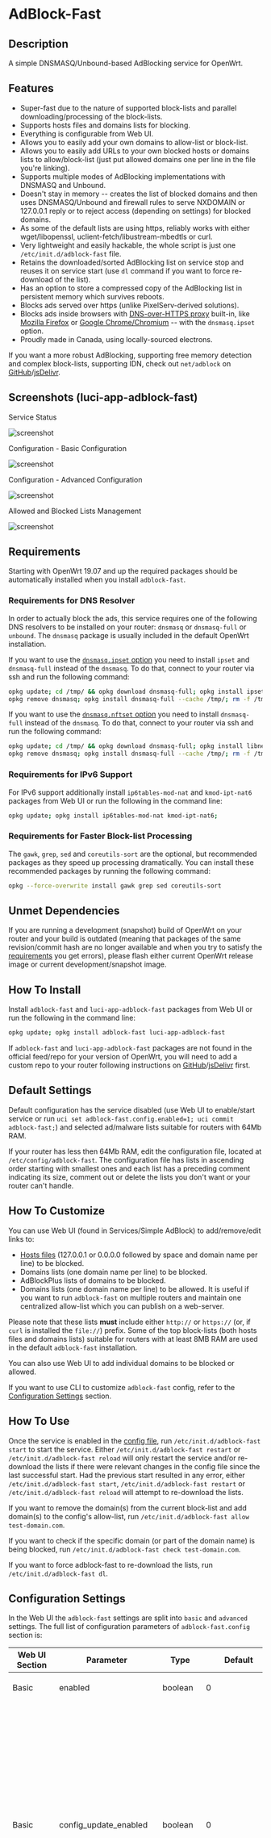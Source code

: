 <!-- markdownlint-disable MD013 -->
<!-- markdownlint-disable MD030 -->
<!-- markdownlint-disable MD033 -->

# AdBlock-Fast

## Description

A simple DNSMASQ/Unbound-based AdBlocking service for OpenWrt.

## Features

- Super-fast due to the nature of supported block-lists and parallel downloading/processing of the block-lists.
- Supports hosts files and domains lists for blocking.
- Everything is configurable from Web UI.
- Allows you to easily add your own domains to allow-list or block-list.
- Allows you to easily add URLs to your own blocked hosts or domains lists to allow/block-list (just put allowed domains one per line in the file you're linking).
- Supports multiple modes of AdBlocking implementations with DNSMASQ and Unbound.
- Doesn't stay in memory -- creates the list of blocked domains and then uses DNSMASQ/Unbound and firewall rules to serve NXDOMAIN or 127.0.0.1 reply or to reject access (depending on settings) for blocked domains.
- As some of the default lists are using https, reliably works with either wget/libopenssl, uclient-fetch/libustream-mbedtls or curl.
- Very lightweight and easily hackable, the whole script is just one `/etc/init.d/adblock-fast` file.
- Retains the downloaded/sorted AdBlocking list on service stop and reuses it on service start (use `dl` command if you want to force re-download of the list).
- Has an option to store a compressed copy of the AdBlocking list in persistent memory which survives reboots.
- Blocks ads served over https (unlike PixelServ-derived solutions).
- Blocks ads inside browsers with [DNS-over-HTTPS proxy](https://en.wikipedia.org/wiki/DNS_over_HTTPS) built-in, like [Mozilla Firefox](https://support.mozilla.org/en-US/kb/firefox-dns-over-https#w_about-dns-over-https) or [Google Chrome/Chromium](https://blog.chromium.org/2019/09/experimenting-with-same-provider-dns.html) -- with the `dnsmasq.ipset` option.
- Proudly made in Canada, using locally-sourced electrons.

If you want a more robust AdBlocking, supporting free memory detection and complex block-lists, supporting IDN, check out `net/adblock` on [GitHub](https://github.com/openwrt/packages/tree/master/net/adblock/files)/[jsDelivr](https://cdn.jsdelivr.net/gh/openwrt/packages/net/adblock/files/README.md).

## Screenshots (luci-app-adblock-fast)

Service Status

![screenshot](https://docs.openwrt.melmac.net/adblock-fast/screenshots/screenshot08-status.png "Service Status")

Configuration - Basic Configuration

![screenshot](https://docs.openwrt.melmac.net/adblock-fast/screenshots/screenshot08-config-basic.png "Configuration - Basic Configuration")

Configuration - Advanced Configuration

![screenshot](https://docs.openwrt.melmac.net/adblock-fast/screenshots/screenshot08-config-advanced.png "Configuration - Advanced Configuration")

Allowed and Blocked Lists Management

![screenshot](https://docs.openwrt.melmac.net/adblock-fast/screenshots/screenshot09-lists.png "Allow-list and Block-list Management")

## Requirements

Starting with OpenWrt 19.07 and up the required packages should be automatically installed when you install `adblock-fast`.

### Requirements for DNS Resolver

In order to actually block the ads, this service requires one of the following DNS resolvers to be installed on your router: `dnsmasq` or `dnsmasq-full` or `unbound`. The `dnsmasq` package is usually included in the default OpenWrt installation.

If you want to use the [`dnsmasq.ipset` option](#dns-resolution-option) you need to install `ipset` and `dnsmasq-full` instead of the `dnsmasq`. To do that, connect to your router via ssh and run the following command:

```sh
opkg update; cd /tmp/ && opkg download dnsmasq-full; opkg install ipset libnettle8 libnetfilter-conntrack3;
opkg remove dnsmasq; opkg install dnsmasq-full --cache /tmp/; rm -f /tmp/dnsmasq-full*.ipk;
```

If you want to use the [`dnsmasq.nftset` option](#dns-resolution-option) you need to install `dnsmasq-full` instead of the `dnsmasq`. To do that, connect to your router via ssh and run the following command:

```sh
opkg update; cd /tmp/ && opkg download dnsmasq-full; opkg install libnettle8 libnetfilter-conntrack3;
opkg remove dnsmasq; opkg install dnsmasq-full --cache /tmp/; rm -f /tmp/dnsmasq-full*.ipk;
```

### Requirements for IPv6 Support

For IPv6 support additionally install `ip6tables-mod-nat` and `kmod-ipt-nat6` packages from Web UI or run the following in the command line:

```sh
opkg update; opkg install ip6tables-mod-nat kmod-ipt-nat6;
```

### Requirements for Faster Block-list Processing

The `gawk`, `grep`, `sed` and `coreutils-sort` are the optional, but recommended packages as they speed up processing dramatically. You can install these recommended packages by running the following command:

```sh
opkg --force-overwrite install gawk grep sed coreutils-sort
```

## Unmet Dependencies

If you are running a development (snapshot) build of OpenWrt on your router and your build is outdated (meaning that packages of the same revision/commit hash are no longer available and when you try to satisfy the [requirements](#requirements) you get errors), please flash either current OpenWrt release image or current development/snapshot image.

## How To Install

Install `adblock-fast` and `luci-app-adblock-fast` packages from Web UI or run the following in the command line:

```sh
opkg update; opkg install adblock-fast luci-app-adblock-fast
```

If `adblock-fast` and `luci-app-adblock-fast` packages are not found in the official feed/repo for your version of OpenWrt, you will need to add a custom repo to your router following instructions on [GitHub](https://docs.openwrt.melmac.net/#on-your-router)/[jsDelivr](https://cdn.jsdelivr.net/gh/stangri/docs.openwrt.melmac.net/README.md#on-your-router) first.

## Default Settings

Default configuration has the service disabled (use Web UI to enable/start service or run `uci set adblock-fast.config.enabled=1; uci commit adblock-fast;`) and selected ad/malware lists suitable for routers with 64Mb RAM.

If your router has less then 64Mb RAM, edit the configuration file, located at `/etc/config/adblock-fast`. The configuration file has lists in ascending order starting with smallest ones and each list has a preceding comment indicating its size, comment out or delete the lists you don't want or your router can't handle.

## How To Customize

You can use Web UI (found in Services/Simple AdBlock) to add/remove/edit links to:

- [Hosts files](<https://en.wikipedia.org/wiki/Hosts_(file)>) (127.0.0.1 or 0.0.0.0 followed by space and domain name per line) to be blocked.
- Domains lists (one domain name per line) to be blocked.
- AdBlockPlus lists of domains to be blocked.
- Domains lists (one domain name per line) to be allowed. It is useful if you want to run `adblock-fast` on multiple routers and maintain one centralized allow-list which you can publish on a web-server.

Please note that these lists **must** include either `http://` or `https://` (or, if `curl` is installed the `file://`) prefix. Some of the top block-lists (both hosts files and domains lists) suitable for routers with at least 8MB RAM are used in the default `adblock-fast` installation.

You can also use Web UI to add individual domains to be blocked or allowed.

If you want to use CLI to customize `adblock-fast` config, refer to the [Configuration Settings](#configuration-settings) section.

## How To Use

Once the service is enabled in the [config file](#default-settings), run `/etc/init.d/adblock-fast start` to start the service. Either `/etc/init.d/adblock-fast restart` or `/etc/init.d/adblock-fast reload` will only restart the service and/or re-download the lists if there were relevant changes in the config file since the last successful start. Had the previous start resulted in any error, either `/etc/init.d/adblock-fast start`, `/etc/init.d/adblock-fast restart` or `/etc/init.d/adblock-fast reload` will attempt to re-download the lists.

If you want to remove the domain(s) from the current block-list and add domain(s) to the config's allow-list, run `/etc/init.d/adblock-fast allow test-domain.com`.

If you want to check if the specific domain (or part of the domain name) is being blocked, run `/etc/init.d/adblock-fast check test-domain.com`.

If you want to force adblock-fast to re-download the lists, run `/etc/init.d/adblock-fast dl`.

## Configuration Settings

In the Web UI the `adblock-fast` settings are split into `basic` and `advanced` settings. The full list of configuration parameters of `adblock-fast.config` section is:

| Web UI Section | Parameter                                                     | Type        | Default                                                                                              | Description                                                                                                                                                                                                                                                                                                                                                                                                    |
| -------------- | ------------------------------------------------------------- | ----------- | ---------------------------------------------------------------------------------------------------- | -------------------------------------------------------------------------------------------------------------------------------------------------------------------------------------------------------------------------------------------------------------------------------------------------------------------------------------------------------------------------------------------------------------- |
| Basic          | <a name="enabled"></a>enabled                                 | boolean     | 0                                                                                                    | Enable/disable the `adblock-fast` service.                                                                                                                                                                                                                                                                                                                                                                     |
| Basic          | <a name="config_update_enabled"></a>config_update_enabled     | boolean     | 0                                                                                                    | Enable/disable the `adblock-fast` config update. Oftentimes, the URLs to the blocked hosts/domains files become obsolete/outdated, resulting in the error during lists download stage. `adblock-fast` already updates users' config files during install/reinstall, if you enable this variable it will also attempt to fetch and use the most recent config update file before downloading allow/block-lists. |
| -              | <a name="config_update_url"></a>config_update_url             | string      | [Link](https://cdn.jsdelivr.net/gh/openwrt/packages/net/adblock-fast/files/adblock-fast.conf.update) | By default, the config update URL is set to fetch the config update file from the jsDelivr CDN cache of the official OpenWrt source code repository. You can set it to a different URL from CLI/uci only if you wish.                                                                                                                                                                                          |
| -              | <a name="procd_trigger_wan6"></a>procd_trigger_wan6           | boolean     | 0                                                                                                    | The service is started on WAN interface updates. As [OpenWrt may have floods of WAN6 updates](https://github.com/openwrt/openwrt/issues/5723#issuecomment-1040233237), the workaround for having the service started was to implement the `procd_trigger_wan6` boolean option (set to '0' as default) to enable/disable service start to be triggered by the WAN6 updates.                                     |
| -              | <a name="procd_boot_wan_timeout"></a>procd_boot_wan_timeout   | integer     | 60                                                                                                   | The time (in seconds) the service will wait for the WAN interface discovery on boot.                                                                                                                                                                                                                                                                                                                           |
| Basic          | <a name="verbosity"></a>verbosity                             | integer     | 2                                                                                                    | Can be set to 0, 1 or 2 to control the console and system log output verbosity of the `adblock-fast` service.                                                                                                                                                                                                                                                                                                  |
| Basic          | <a name="force_dns"></a>force_dns                             | boolean     | 1                                                                                                    | Force router's DNS to local devices which may have different/hardcoded DNS server settings. If enabled, creates a firewall rule to intercept DNS requests from local devices to external DNS servers and redirect them to router.                                                                                                                                                                              |
| Basic          | <a name="led"></a>led                                         | string      | none                                                                                                 | Use one of the router LEDs to indicate the AdBlocking status.                                                                                                                                                                                                                                                                                                                                                  |
| Advanced       | <a name="dns"></a>dns                                         | string      | dnsmasq.servers                                                                                      | DNS resolution option. See [table below](#dns-resolution-option) for addtional information.                                                                                                                                                                                                                                                                                                                    |
| Advanced       | <a name="dnsmasq_instance"></a>dnsmasq_instance               | string      | \*                                                                                                   | String of space-separated DNSMASQ instance numbers (or '\*' for all) to be affected by the service. See [table below](#dns-resolution-option) for addtional information.                                                                                                                                                                                                                                       |
| Advanced       | <a name="ipv6_enabled"></a>ipv6_enabled                       | boolean     | 0                                                                                                    | Add IPv6 entries to block-list if `dnsmasq.addnhosts` is used. This option is only visible in Web UI if the `dnsmasq.addnhosts` is selected as the DNS resolution option.                                                                                                                                                                                                                                      |
| Advanced       | <a name="download_timeout"></a>download_timeout               | integer     | 10                                                                                                   | Time-out downloads if no reply received within that many last seconds.                                                                                                                                                                                                                                                                                                                                         |
| Advanced       | <a name="curl_additional_param"></a>curl_additional_param     | string      |                                                                                                      | If `curl` is installed and detected, you can pass any additional parameters to `curl` command line with this option.                                                                                                                                                                                                                                                                                           |
| Advanced       | <a name="curl_max_file_size"></a>curl_max_file_size           | integer     | 30000000                                                                                             | If `curl` is installed and detected, it would not download files bigger than this.                                                                                                                                                                                                                                                                                                                             |
| Advanced       | <a name="curl_retry"></a>curl_retry                           | integer     | 3                                                                                                    | If `curl` is installed and detected, attempt that many retries for failed downloads.                                                                                                                                                                                                                                                                                                                           |
| Advanced       | <a name="parallel_downloads"></a>parallel_downloads           | boolean     | 1                                                                                                    | If enabled, all downloads are completed concurrently, if disabled -- sequentioally. Concurrent downloads dramatically speed up service loading.                                                                                                                                                                                                                                                                |
| Advanced       | <a name="debug"></a>debug                                     | boolean     | 0                                                                                                    | If enabled, output service full debug to `/tmp/adblock-fast.log`. Please note that the debug file may clog up the router's RAM on some devices. Use with caution.                                                                                                                                                                                                                                              |
| Advanced       | <a name="allow_non_ascii"></a>allow_non_ascii                 | boolean     | 0                                                                                                    | Enable support for non-ASCII characters in the final AdBlocking file. Only enable if your target service supports non-ASCII characters. If you enable this on the system where DNS resolver doesn't support non-ASCII characters, it will crash. Use with caution.                                                                                                                                             |
| Advanced       | <a name="compressed_cache"></a>compressed_cache               | boolean     | 0                                                                                                    | Create compressed cache of the AdBlocking file in router's persistent memory. Only recommended to be used on routers with large ROM and/or routers with metered/flaky internet connection.                                                                                                                                                                                                                     |
| Advanced       | <a name="compressed_cache_dir"></a>compressed_cache_dir       | directory   | /etc                                                                                                 | Create compressed cache of the AdBlocking file in this directory. This option is only visible in Web UI if the `compressed_cache` option is enabled.                                                                                                                                                                                                                                                           |
|                | <a name="dnsmasq_config_file_url"></a>dnsmasq_config_file_url | string      |                                                                                                      | Link (URL) to the dnsmasq config file. If this option is set (non-empty), all the other lists are ignored (and will be deleted when you click Save & Apply in the WebUI. The dnsmasq config file is downloaded and used as is (not optimized), besides sanitization to exclude any malformant entries.                                                                                                         |
|                | <a name="allowed_domain"></a>allowed_domain                   | list/string |                                                                                                      | List of allowed domains.                                                                                                                                                                                                                                                                                                                                                                                       |
|                | <a name="allowed_domains_url"></a>allowed_domains_url         | list/string |                                                                                                      | List of URL(s) to text files containing allowed domains. **Must** include either `http://` or `https://` (or, if `curl` is installed the `file://`) prefix. Useful if you want to keep/publish a single allow-list for multiple routers.                                                                                                                                                                       |
|                | <a name="blocked_adblockplus_url"></a>blocked_adblockplus_url | list/string |                                                                                                      | List of URL(s) to AdBlockPlus-formatted files containing blocked domains. **Must** include either `http://` or `https://` (or, if `curl` is installed the `file://`) prefix.                                                                                                                                                                                                                                   |
|                | <a name="blocked_domain"></a>blocked_domain                   | list/string |                                                                                                      | List of blocked domains.                                                                                                                                                                                                                                                                                                                                                                                       |
|                | <a name="blocked_domains_url"></a>blocked_domains_url         | list/string |                                                                                                      | List of URL(s) to text files containing blocked domains. **Must** include either `http://` or `https://` (or, if `curl` is installed the `file://`) prefix.                                                                                                                                                                                                                                                    |
|                | <a name="blocked_hosts_url"></a>blocked_hosts_url             | list/string |                                                                                                      | List of URL(s) to [hosts files](<https://en.wikipedia.org/wiki/Hosts_(file)>) containing block-listed domains. **Must** include either `http://` or `https://` (or, if `curl` is installed the `file://`) prefix.                                                                                                                                                                                              |

### DNS Resolution Option

Currently supported options are:

| Option                | Explanation                                                                                                                                                                                                                                                                                                                                                                                                                                                                                                                                                                                                                                                                                                                                                                                                                                                                                                                                                                                                                                                                                                          |
| --------------------- | -------------------------------------------------------------------------------------------------------------------------------------------------------------------------------------------------------------------------------------------------------------------------------------------------------------------------------------------------------------------------------------------------------------------------------------------------------------------------------------------------------------------------------------------------------------------------------------------------------------------------------------------------------------------------------------------------------------------------------------------------------------------------------------------------------------------------------------------------------------------------------------------------------------------------------------------------------------------------------------------------------------------------------------------------------------------------------------------------------------------- |
| `dnsmasq.addnhosts`   | Creates the DNSMASQ additional hosts file `/var/run/adblock-fast.addnhosts` and modifies DNSMASQ settings, so that DNSMASQ resolves all blocked domains to "local machine": 127.0.0.1. This option doesn't allow block-list optimization (by removing secondary level domains if the top-level domain is also in the block-list), so it results in a much larger block-list file, but, unlike other DNSMASQ-based options, it has almost no effect on the DNS look up speed. This option also allows quick reloads of DNSMASQ on block-list updates. This setting also allows you to configure which DNSMASQ instances would be affected by AdBlocking via `dnsmasq_instance` option.                                                                                                                                                                                                                                                                                                                                                                                                                                |
| `dnsmasq.conf`        | Creates the DNSMASQ config file `/var/dnsmasq.d/adblock-fast` so that DNSMASQ replies with NXDOMAIN: "domain not found". This option allows the block-list optimization (by removing secondary level domains if the top-level domain is also in the block-list), resulting in the smaller block-list file. This option will slow down DNS look up speed somewhat.                                                                                                                                                                                                                                                                                                                                                                                                                                                                                                                                                                                                                                                                                                                                                    |
| `dnsmasq.config_file` | This option is to be used together with the URL to a pre-made DNSMASQ config file set in `dnsmasq_config_file_url`. This Creates the DNSMASQ config file `/var/dnsmasq.d/adblock-fast.config` so that DNSMASQ replies with NXDOMAIN: "domain not found". This option doesn't allow neither the block-list optimization, nor an option to create a compressed cache file in presistent storage. This option will slow down DNS look up speed somewhat.                                                                                                                                                                                                                                                                                                                                                                                                                                                                                                                                                                                                                                                                |
| `dnsmasq.ipset`       | Creates the DNSMASQ ipset file `/var/dnsmasq.d/adblock-fast.ipset` and the firewall rule to reject the matching requests. This is the only option for AdBlocking if you're using a browser with [DNS-over-HTTPS proxy](https://en.wikipedia.org/wiki/DNS_over_HTTPS) built-in, like [Mozilla Firefox](https://support.mozilla.org/en-US/kb/firefox-dns-over-https#w_about-dns-over-https) or [Google Chrome/Chromium](https://blog.chromium.org/2019/09/experimenting-with-same-provider-dns.html). This option allows the block-list optimization (by removing secondary level domains if the top-level domain is also in the block-list), resulting in the smaller block-list file. This option requires installation of `dnsmasq-full` and `ipset` packages.<br/>PLEASE NOTE, that unlike other options which are truly domain name based blocking, this is essentially an IP address based blocking, ie: if you try to block `google-analytics.com` with this option, it may also block/break things like YouTube, Hangouts and other Google services if they share IP address(es) with `google-analytics.com`.  |
| `dnsmasq.nftset`      | Creates the DNSMASQ nft set file `/var/dnsmasq.d/adblock-fast.nftset` and the firewall rule to reject the matching requests. This is the only option for AdBlocking if you're using a browser with [DNS-over-HTTPS proxy](https://en.wikipedia.org/wiki/DNS_over_HTTPS) built-in, like [Mozilla Firefox](https://support.mozilla.org/en-US/kb/firefox-dns-over-https#w_about-dns-over-https) or [Google Chrome/Chromium](https://blog.chromium.org/2019/09/experimenting-with-same-provider-dns.html). This option allows the block-list optimization (by removing secondary level domains if the top-level domain is also in the block-list), resulting in the smaller block-list file. This option requires installation of `dnsmasq-full` and `nft` packages.<br/>PLEASE NOTE, that unlike other options which are truly domain name based blocking, this is essentially an IP address based blocking, ie: if you try to block `google-analytics.com` with this option, it may also block/break things like YouTube, Hangouts and other Google services if they share IP address(es) with `google-analytics.com`. |
| `dnsmasq.servers`     | Creates the DNSMASQ servers file `/var/run/adblock-fast.servers` and modifies DNSMASQ settings so that DNSMASQ replies with NXDOMAIN: "domain not found". This option allows the block-list optimization (by removing secondary level domains if the top-level domain is also in the block-list), resulting in the smaller block-list file. This option will slow down DNS look up speed somewhat. This is a default setting as it results in the smaller block-file and allows quick reloads of DNSMASQ. This setting also allows you to configure which DNSMASQ instances would be affected by AdBlocking via `dnsmasq_instance` option.                                                                                                                                                                                                                                                                                                                                                                                                                                                                           |
| `unbound.adb_list`    | Creates the Unbound config file `/var/lib/unbound/adb_list.adblock-fast` so that Unbound replies with NXDOMAIN: "domain not found". This option allows the block-list optimization (by removing secondary level domains if the top-level domain is also in the block-list), resulting in the smaller block-list file.                                                                                                                                                                                                                                                                                                                                                                                                                                                                                                                                                                                                                                                                                                                                                                                                |

### Default config

The default config file installed with the package can be found [here](https://github.com/openwrt/packages/blob/master/net/adblock-fast/files/adblock-fast.conf). The config file contains some comments to explain some settings and the lists which are too big for most routers are commented out by default as well.

## How Does It Work

This service downloads (and processes in the background, removing comments and other useless data) lists of hosts and domains to be blocked, combines those lists into one big block-list, removes duplicates and sorts it and then removes your allowed domains from the block-list before converting to to DNSMASQ/Unbound-compatible file and restarting DNSMASQ/Unbound if needed. The result of the process is that DNSMASQ/Unbound return NXDOMAIN or 127.0.0.1 (depending on settings) for the blocked domains.

If you specify `google.com` as a domain to be allowed, you will have access to `google.com`, `www.google.com`, `analytics.google.com`, but not fake domains like `email-google.com` or `drive.google.com.verify.signin.normandeassociation.com` for example. If you only want to allow `www.google.com` while blocking all other `google.com` subdomains, just specify `www.google.com` as domain to be allowed.

In general, whatever domain is specified to be allowed; it, along with with its subdomains will be allowed, but not any fake domains containing it.

## How It Does Not Work

For most of the [DNS Resolution Options](#dns-resolution-option) to work, your local LAN clients need to be set to use your router's DNS (by default `192.168.1.1`). The `dnsmasq.addnhosts` is the only option which can help you block ads if your local LAN clients are NOT using your router's DNS. There are multiple ways your local LAN clients can be set to NOT use your router's DNS:

1.  Hardcoded on the device. Some Android Lollipop 5.0 phones, some media-centric tablets and some streaming devices for example are known to have hardcoded DNS servers and they ignore your router's DNS settings. You can fix this by either:
    - Rooting your device and changing it from hardcoded DNS servers to obtaining DNS servers from DHCP.
    - Enabling `adblock-fast`'s `force_dns` setting to override the hardcoded DNS on your device.
2.  Manually set on the device. Instead of setting your device to obtain the DNS settings via DHCP, you can set the DNS servers manually. There are some guides online which recommend manually changing the DNS servers on your computer to Google's (8.8.8.8) or Cloudflare's (1.1.1.1) or OpenDNS (208.67.222.222). You can fix this by either:
    - Changing the on-device DNS settings from manual to obtaining DNS servers from DHCP and changing your [router's DNS settings](https://openwrt.org/docs/guide-user/base-system/dhcp#all_options) to use the DNS from Google, Cloudflare or OpenDNS respectively.
    - Enabling `adblock-fast`'s `force_dns` setting to override the hardcoded DNS on your device.
3.  Sent to your device from router via [DHCP Options](https://openwrt.org/docs/guide-user/base-system/dhcp_configuration#dhcp_options). You can fix this by either:
    - Removing [DHCP Options](https://openwrt.org/docs/guide-user/base-system/dhcp_configuration#dhcp_options) 5 and 6 from your router's `/etc/config/dhcp` file.
    - Enabling `adblock-fast`'s `force_dns` setting to override the hardcoded DNS on your device.
4.  By using the DNS-over-TLS, DNS-over-HTTPS or DNSCrypt on your local device or (if supported) by browser on your local device. You can fix this only by:
    - Stopping/removing/disabling DNS-over-TLS, DNS-over-HTTPS or DNSCrypt on your local device and using the secure DNS on your router instead. There are merits to all three of the options above, I can recommend the `https-dns-proxy` and `luci-app-https-dns-proxy` packages for enabling DNS-over-HTTPS on your router.
5.  If you are running a wireguard "server" on your router and remote clients connect to it, the AdBlocking may not work properly for your remote clients until you add the following to `/etc/network` (credit to [dibdot](https://forum.openwrt.org/t/wireguard-and-adblock/49351/6)):

    ```sh
    config route
      option interface 'wg0'
      option target '192.168.1.0'
      option netmask '255.255.255.0'
    ```

## Documentation / Discussion

Please head to [OpenWrt Forum](https://forum.openwrt.org/t/adblock-fast-fast-lean-and-fully-uci-luci-configurable-adblocking/1327/) for discussion of this package.

## Thanks

I'd like to thank everyone who helped create, test and troubleshoot this service. Special thanks to [@hnyman](https://github.com/hnyman) for general package/luci guidance, [@dibdot](https://github.com/dibdot) for general guidance and block-list optimization code, [@ckuethe](https://github.com/ckuethe) for the curl support, non-ASCII filtering and compressed cache code, [@EricLuehrsen](https://github.com/EricLuehrsen) for the Unbound support information, [@vgaetera](https://github.com/vgaetera) for firewall-related advice, [@mushoz](https://github.com/mushoz) for performance testing and [@phasecat](https://forum.openwrt.org/u/phasecat/summary) for submitting various bugs and testing.

<!-- markdownlint-disable MD033 -->

<script defer src='https://static.cloudflareinsights.com/beacon.min.js' data-cf-beacon='{"token": "911798f2c34b45338f8f8182830a3eb6"}'></script>
